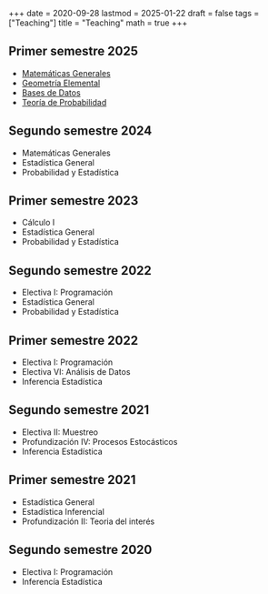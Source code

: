 +++
date      = 2020-09-28
lastmod   = 2025-01-22
draft     = false
tags      = ["Teaching"]
title     = "Teaching"
math      = true
+++

## Primer semestre 2025

* [Matemáticas Generales](https://alexrojas.netlify.app/post/math/)
* [Geometría Elemental](https://alexrojas.netlify.app/post/geo/)
* [Bases de Datos](https://alexrojas.netlify.app/post/DB/)
* [Teoría de Probabilidad](https://alexrojas.netlify.app/post/ProbTeo/)

## Segundo semestre 2024
* Matemáticas Generales
* Estadística General
* Probabilidad y Estadística

## Primer semestre 2023
* Cálculo I
* Estadística General
* Probabilidad y Estadística

## Segundo semestre 2022
* Electiva I: Programación
* Estadística General
* Probabilidad y Estadística

## Primer semestre 2022
* Electiva I: Programación
* Electiva VI: Análisis de Datos
* Inferencia Estadística

## Segundo semestre 2021
* Electiva II: Muestreo
* Profundización IV: Procesos Estocásticos
* Inferencia Estadística


## Primer semestre 2021
* Estadística General
* Estadística Inferencial
* Profundización II: Teoria del interés

## Segundo semestre 2020
* Electiva I: Programación
* Inferencía Estadística
